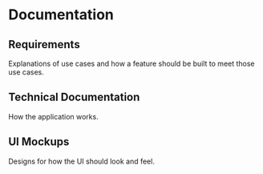 # Documentation

## Requirements

Explanations of use cases and how a feature should be built to meet those use cases.

## Technical Documentation

How the application works.

## UI Mockups

Designs for how the UI should look and feel.
